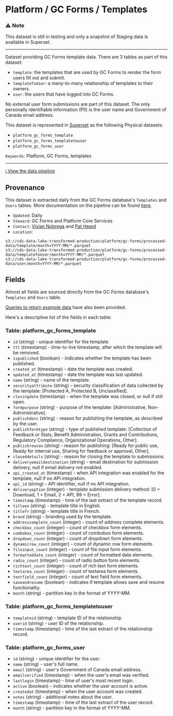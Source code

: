 # Platform / GC Forms / Templates

### :warning: Note
This dataset is still in testing and only a snapshot of Staging data is available in Superset. 

---

Dataset providing GC Forms template data.  There are 3 tables as part of this dataset:

- `template`: the templates that are used by GC Forms to render the form users fill out and submit.
- `templateToUser`: a many-to-many relationship of templates to their owners.
- `user`: the users that have logged into GC Forms.

No external user form submissions are part of this dataset. The only personally identifiable information (PII) is the user name and Government of Canada email address.

This dataset is represented in [Superset](https://superset.cds-snc.ca/) as the following Physical datasets:

- `platform_gc_forms_template` 
- `platform_gc_forms_templatetouser`
- `platform_gc_forms_user`

`Keywords`: Platform, GC Forms, templates

---

[:information_source:  View the data pipeline](../../../pipelines/platform/gc-forms/templates.md)

## Provenance

This dataset is extracted daily from the GC Forms database's `Templates` and `Users` tables. More documentation on the pipeline can be found [here](../../../pipelines/platform/gc-forms/templates.md).

* `Updated`: Daily
* `Steward`: GC Forms and Platform Core Services
* `Contact`: [Vivian Nobrega](mailto:vivian.nobrega@cds-snc.ca) and [Pat Heard](mailto:patrick.heard@cds-snc.ca)
* `Location`: 
```
s3://cds-data-lake-transformed-production/platform/gc-forms/processed-data/template/month=YYYY-MM/*.parquet
s3://cds-data-lake-transformed-production/platform/gc-forms/processed-data/templateToUser/month=YYYY-MM/*.parquet
s3://cds-data-lake-transformed-production/platform/gc-forms/processed-data/user/month=YYYY-MM/*.parquet
```

## Fields

Almost all fields are sourced directly from the GC Forms database's `Templates` and `Users` table.

[Queries to return example data](examples/templates.sql) have also been provided.

Here's a descriptive list of the fields in each table:

### Table: platform_gc_forms_template

* `id` (string) - unique identifier for the template
* `ttl` (timestamp) - time-to-live timestamp, after which the template will be removed.
* `ispublished` (boolean) - indicates whether the template has been published.
* `created_at` (timestamp) - date the template was created.
* `updated_at` (timestamp) - date the template was last updated.
* `name` (string) - name of the template.
* `securityattribute` (string) - security classification of data collected by the template: [Protected A, Protected B, Unclassified].
* `closingdate` (timestamp) - when the template was closed, or null if still open.
* `formpurpose` (string) - purpose of the template: [Administrative,  Non-Administrative].
* `publishdesc` (string) - reason for publishing the template, as described by the user.
* `publishformtype` (string) - type of published template: [Collection of Feedback or Stats, Benefit Administration, Grants and Contributions, Regulatory Compliance, Organizational Operations, Other].
* `publishreason` (string) - reason for publishing: [Ready for public use, Ready for internal use, Sharing for feedback or approval, Other].
* `closeddetails` (string) - reason for closing the template to submissions.
* `deliveryemaildestination` (string) - email destination for submission delivery, null if email delivery not enabled.
* `api_created_at` (timestamp) - when API integration was enabled for the template, null if no API integration.
* `api_id` (string) - API identifier, null if no API integration.
* `deliveryoption` (integer) - template submission delivery method: [0 = Download, 1 = Email, 2 = API, 99 = Error].
* `timestamp` (timestamp) - time of the last extract of the template record.
* `titleen` (string) - template title in English.
* `titlefr` (string) - template title in French.
* `brand` (string) - branding used by the template.
* `addresscomplete_count` (integer) - count of address complete elements.
* `checkbox_count` (integer) - count of checkbox form elements.
* `combobox_count` (integer) - count of combobox form elements.
* `dropdown_count` (integer) - count of dropdown form elements.
* `dynamicrow_count` (integer) - count of dynamic row form elements.
* `fileinput_count` (integer) - count of file input form elements.
* `formatteddate_count` (integer) - count of formatted date elements.
* `radio_count` (integer) - count of radio button form elements.
* `richtext_count` (integer) - count of rich text form elements.
* `textarea_count` (integer) - count of textarea form elements.
* `textfield_count` (integer) - count of text field form elements.
* `saveandresume` (boolean) - indicates if template allows save and resume functionality.
* `month` (string) - partition key in the format of YYYY-MM.
			
### Table: platform_gc_forms_templatetouser

* `templateid` (string) - template ID of the relationship.
* `userid` (string) - user ID of the relationship.
* `timestamp` (timestamp) - time of the last extract of the relationship record.
				
### Table: platform_gc_forms_user		

* `id` (string) - unique identifier for the user.
* `name` (string) - user's full name.
* `email` (string) - user's Government of Canada email address.
* `emailverified` (timestamp) - when the user's email was verified.
* `lastlogin` (timestamp) - time of user's most recent login.
* `active` (boolean) - indicates whether the user account is active.
* `createdat` (timestamp) - when the user account was created.
* `notes` (string) - additional notes about the user.
* `timestamp` (timestamp) - time of the last extract of the user record.
* `month` (string) - partition key in the format of YYYY-MM.
